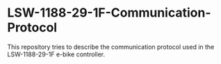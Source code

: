 # LSW-1188-29-1F-Communication-Protocol
This repository tries to describe the communication protocol used in the LSW-1188-29-1F e-bike controller.
